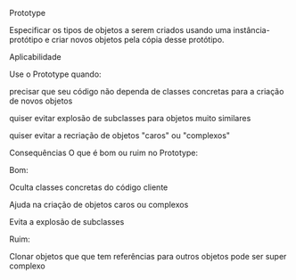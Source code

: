 Prototype

Especificar os tipos de objetos a serem criados usando uma instância-protótipo e criar novos objetos pela cópia desse protótipo.

Aplicabilidade

Use o Prototype quando:

precisar que seu código não dependa de classes concretas para a criação de novos objetos

quiser evitar explosão de subclasses para objetos muito similares

quiser evitar a recriação de objetos "caros" ou "complexos"

Consequências
O que é bom ou ruim no Prototype:

Bom:

Oculta classes concretas do código cliente

Ajuda na criação de objetos caros ou complexos

Evita a explosão de subclasses

Ruim:

Clonar objetos que que tem referências para outros objetos pode ser super complexo